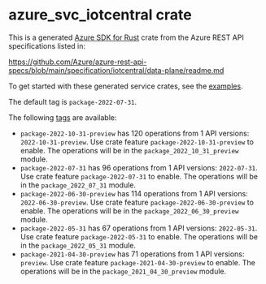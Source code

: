 # azure_svc_iotcentral crate

This is a generated [Azure SDK for Rust](https://github.com/Azure/azure-sdk-for-rust) crate from the Azure REST API specifications listed in:

https://github.com/Azure/azure-rest-api-specs/blob/main/specification/iotcentral/data-plane/readme.md

To get started with these generated service crates, see the [examples](https://github.com/Azure/azure-sdk-for-rust/blob/main/services/README.md#examples).

The default tag is `package-2022-07-31`.

The following [tags](https://github.com/Azure/azure-sdk-for-rust/blob/main/services/tags.md) are available:

- `package-2022-10-31-preview` has 120 operations from 1 API versions: `2022-10-31-preview`. Use crate feature `package-2022-10-31-preview` to enable. The operations will be in the `package_2022_10_31_preview` module.
- `package-2022-07-31` has 96 operations from 1 API versions: `2022-07-31`. Use crate feature `package-2022-07-31` to enable. The operations will be in the `package_2022_07_31` module.
- `package-2022-06-30-preview` has 114 operations from 1 API versions: `2022-06-30-preview`. Use crate feature `package-2022-06-30-preview` to enable. The operations will be in the `package_2022_06_30_preview` module.
- `package-2022-05-31` has 67 operations from 1 API versions: `2022-05-31`. Use crate feature `package-2022-05-31` to enable. The operations will be in the `package_2022_05_31` module.
- `package-2021-04-30-preview` has 71 operations from 1 API versions: `preview`. Use crate feature `package-2021-04-30-preview` to enable. The operations will be in the `package_2021_04_30_preview` module.